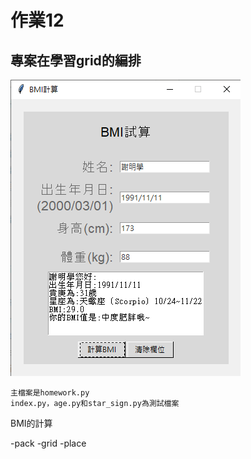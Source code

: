 # 作業12
## 專案在學習grid的編排

![產生圖片](./demo1.png)
```
主檔案是homework.py
index.py，age.py和star_sign.py為測試檔案
```
BMI的計算

-pack
-grid
-place